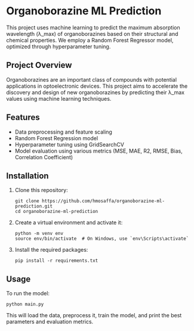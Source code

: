 # Organoborazine ML Prediction

This project uses machine learning to predict the maximum absorption wavelength (λ_max) of organoborazines based on their structural and chemical properties. We employ a Random Forest Regressor model, optimized through hyperparameter tuning.

## Project Overview

Organoborazines are an important class of compounds with potential applications in optoelectronic devices. This project aims to accelerate the discovery and design of new organoborazines by predicting their λ_max values using machine learning techniques.

## Features

- Data preprocessing and feature scaling
- Random Forest Regression model
- Hyperparameter tuning using GridSearchCV
- Model evaluation using various metrics (MSE, MAE, R2, RMSE, Bias, Correlation Coefficient)

## Installation

1. Clone this repository:
   ```
   git clone https://github.com/hmosaffa/organoborazine-ml-prediction.git
   cd organoborazine-ml-prediction
   ```

2. Create a virtual environment and activate it:
   ```
   python -m venv env
   source env/bin/activate  # On Windows, use `env\Scripts\activate`
   ```

3. Install the required packages:
   ```
   pip install -r requirements.txt
   ```

## Usage

To run the model:

```
python main.py
```

This will load the data, preprocess it, train the model, and print the best parameters and evaluation metrics.

